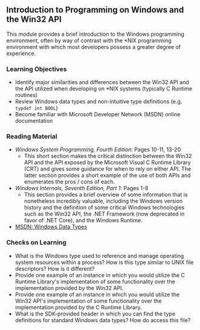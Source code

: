## Introduction to Programming on Windows and the Win32 API

This module provides a brief introduction to the Windows programming environment, often by way of contrast with the *NIX programming environment with which most developers possess a greater degree of experience. 

### Learning Objectives

- Identify major similarities and differences between the Win32 API and the API utilized when developing on *NIX systems (typically C Runtime routines)
- Review Windows data types and non-intuitive type definitions (e.g. `typdef int BOOL`)
- Become familiar with Microsoft Developer Network (MSDN) online documentation

### Reading Material

- _Windows System Programming, Fourth Edition_: Pages 10-11, 13-20
    - This short section makes the critical distinction between the Win32 API and the API exposed by the Microsoft Visual C Runtime Library (CRT) and gives some guidance for when to rely on either API. The latter section provides a short example of the use of both APIs and enumerates the pros / cons of each. 
- _Windows Internals, Seventh Edition, Part 1_: Pages 1-8
    - This section provides a brief overview of some information that is nonetheless incredibly valuable, including the Windows version history and the definition of some critical Windows technologies such as the Win32 API, the .NET Framework (now deprecated in favor of .NET Core), and the Windows Runtime.
- [MSDN: Windows Data Types](https://docs.microsoft.com/en-us/windows/win32/winprog/windows-data-types)

### Checks on Learning

- What is the Windows type used to reference and manage operating system resources within a process? How is this type similar to UNIX file descriptors? How is it different?
- Provide one example of an instance in which you would utilize the C Runtime Library's implementation of some functionality over the implementation provided by the Win32 API.
- Provide one example of an instance in which you would utilize the Win32 API's implementation of some functionality over the implementation provided by the C Runtime Library.
- What is the SDK-provided header in which you can find the type definitions for standard Windows data types? How do access this file?
    